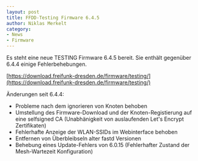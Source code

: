 ```yaml
---
layout: post
title: FFDD-Testing Firmware 6.4.5
author: Niklas Merkelt
category:
- News
- Firmware
---
```


Es steht eine neue TESTING Firmware 6.4.5 bereit. Sie enthält gegenüber 6.4.4 einige Fehlerbehebungen.

[https://download.freifunk-dresden.de/firmware/testing/](https://download.freifunk-dresden.de/firmware/testing/)

Änderungen seit 6.4.4:
* Probleme nach dem ignorieren von Knoten behoben
* Umstellung des Firmware-Download und der Knoten-Registierung auf eine selfsigned CA (Unabhänigkeit von auslaufenden Let's Encrypt Zertifikaten)
* Fehlerhafte Anzeige der WLAN-SSIDs im Webinterface behoben
* Entfernen von Überbleibseln alter fastd Versionen
* Behebung eines Update-Fehlers von 6.0.15 (Fehlerhafter Zustand der Mesh-Wartezeit Konfiguration)
